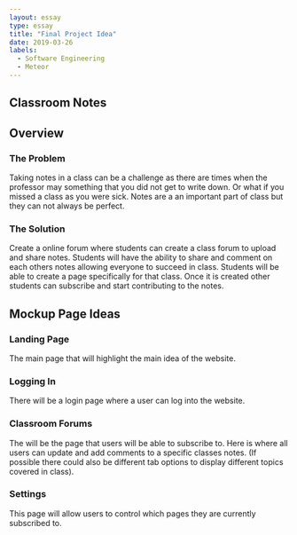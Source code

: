 ```yaml
---
layout: essay
type: essay
title: "Final Project Idea"
date: 2019-03-26
labels:
  - Software Engineering
  - Meteor
---
```

## Classroom Notes
## Overview
### The Problem
Taking notes in a class can be a challenge as there are times when the professor may something that you did not get to write down. Or what if you missed a class as you were sick. Notes are a an important part of class but they can not always be perfect.
### The Solution
Create a online forum where students can create a class forum to upload and share notes. Students will have the ability to share and comment on each others notes allowing everyone to succeed in class. Students will be able to create a page specifically  for that class. Once it is created other students can subscribe and start contributing to the notes.

## Mockup Page Ideas
### Landing Page
The main page that will highlight the main idea of the website. 
### Logging In
There will be a login page where a user can log into the website.
### Classroom Forums
The will be the page that users will be able to subscribe to. Here is where all users can update and add comments to a specific classes notes. (If possible there could also be different tab options to display different topics covered in class).
### Settings
This page will allow users to control which pages they are currently subscribed to.